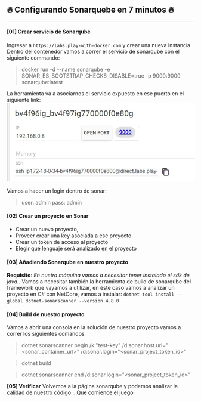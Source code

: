 ## 🔥 Configurando Sonarquebe en 7 minutos 🔥 
- - -

#### **[01]  Crear servicio de Sonarqube**
Ingresar a `https://labs.play-with-docker.com` y crear una nueva instancia
Dentro del contenedor vamos a correr el servicio de sonarqube con el siguiente commando:
> docker run -d --name sonarqube -e SONAR_ES_BOOTSTRAP_CHECKS_DISABLE=true -p 9000:9000 sonarqube:latest

La herramienta va a asociarnos el servicio expuesto en ese puerto en el siguiente link:
![containerport](https://github.com/ClaudioPedalino/Config-Sonarqube-en-7-minutos/blob/master/sonar02.jpg?raw=true)

Vamos a hacer un login dentro de sonar:
> user: admin
pass: admin

#### **[02]  Crear un proyecto en Sonar**
- Crear un nuevo proyecto, 
- Proveer crear una key asociada a ese proyecto
- Crear un token de acceso al proyecto 
- Elegir qué lenguaje será analizado en el proyecto

#### **[03] Añadiendo Sonarqube en nuestro proyecto**
**Requisito**: *En nuetra máquina vamos a necesitar tener instalado el sdk de java..*
Vamos a necesitar también la herramienta de build de sonarqube del framework que vayamos a utilizar, en éste caso vamos a analizar un proyecto en C# con NetCore, vamos a instalar: `dotnet tool install --global dotnet-sonarscanner --version 4.8.0`

#### **[04] Build de nuestro proyecto**
Vamos a abrir una consola en la solución de nuestro proyecto vamos a correr los siguientes comandos

> dotnet sonarscanner begin /k:"test-key" /d:sonar.host.url="<sonar_container_url>" /d:sonar.login="<sonar_project_token_id>"

> dotnet build

> dotnet sonarscanner end /d:sonar.login="<sonar_project_token_id>"

**[05] Verificar**
Volvemos a la página sonarqube y podemos analizar la calidad de nuestro código
    ...Que comience el juego
